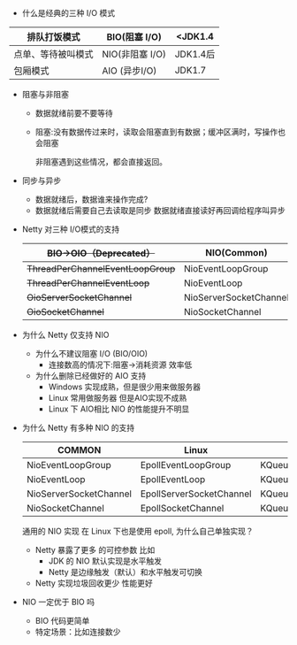 -  什么是经典的三种 I/O 模式

| 排队打饭模式       | BIO(阻塞 I/O)   | <JDK1.4  |
| ------------------ | --------------- | -------- |
| 点单、等待被叫模式 | NIO(非阻塞 I/O) | JDK1.4后 |
| 包厢模式           | AIO (异步I/O)   | JDK1.7   |

- 阻塞与非阻塞

  - 数据就绪前要不要等待

  - 阻塞:没有数据传过来时，读取会阻塞直到有数据；缓冲区满时，写操作也会阻塞

    非阻塞遇到这些情况，都会直接返回。

- 同步与异步

  - 数据就绪后，数据谁来操作完成?
  - 数据就绪后需要自己去读取是同步 数据就绪直接读好再回调给程序叫异步

- Netty 对三种 I/O模式的支持

  | ~~BIO->OIO（Deprecated）~~         | NIO(Common)            | ~~AIO(Removed)~~           |
  | ---------------------------------- | ---------------------- | -------------------------- |
  | ~~ThreadPerChannelEventLoopGroup~~ | NioEventLoopGroup      | ~~AioEventLoopGroup~~      |
  | ~~ThreadPerChannelEventLoop~~      | NioEventLoop           | ~~AioEventLoop~~           |
  | ~~OioServerSocketChannel~~         | NioServerSocketChannel | ~~AioServerSocketChannel~~ |
  | ~~OioSocketChannel~~               | NioSocketChannel       | ~~AioSocketChannel~~       |

  

- 为什么 Netty 仅支持 NIO

  - 为什么不建议阻塞 I/O (BIO/OIO)
    - 连接数高的情况下:阻塞->消耗资源 效率低
  - 为什么删除已经做好的 AIO 支持
    - Windows 实现成熟，但是很少用来做服务器
    - Linux 常用做服务器 但是AIO实现不成熟
    - Linux 下 AIO相比 NIO 的性能提升不明显

- 为什么 Netty 有多种 NIO 的支持

  | COMMON                 | Linux                    | macOS/BSD                 |
  | ---------------------- | ------------------------ | ------------------------- |
  | NioEventLoopGroup      | EpollEventLoopGroup      | KQueueEventLoopGroup      |
  | NioEventLoop           | EpollEventLoop           | KQueueEventLoop           |
  | NioServerSocketChannel | EpollServerSocketChannel | KQueueServerSocketChannel |
  | NioSocketChannel       | EpollSocketChannel       | KQueueSocketChannel       |

  通用的 NIO 实现 在 Linux 下也是使用 epoll, 为什么自己单独实现？

  - Netty 暴露了更多  的可控参数 比如
    - JDK 的 NIO 默认实现是水平触发
    - Netty 是边缘触发（默认）和水平触发可切换
  - Netty 实现垃圾回收更少 性能更好 

- NIO 一定优于 BIO 吗

  -  BIO 代码更简单
  - 特定场景：比如连接数少

  

